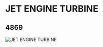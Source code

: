 # JET ENGINE TURBINE
## 4869
![JET ENGINE TURBINE](https://lc-www-live-s.legocdn.com/media/bricks/5/2/4211825.jpg)